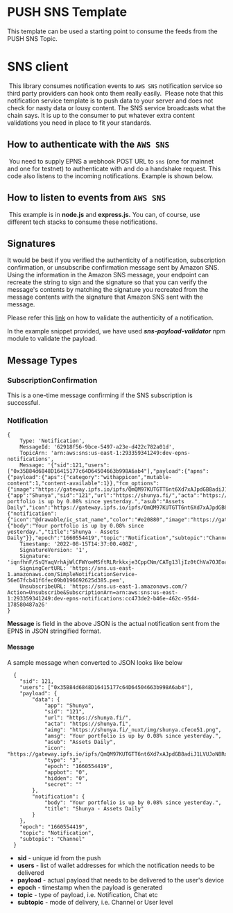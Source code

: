 
# PUSH SNS Template

This template can be used a starting point to consume the feeds from the PUSH SNS Topic.

# SNS client
​
This library consumes notification events to `AWS SNS` notification service so third party providers can hook onto them really easily.
​
Please note that this notification service template is to push data to your server and does not check for nasty data or lousy content.  The SNS service broadcasts what the chain says. It is up to the consumer to put whatever extra content validations you need in place to fit your standards.
​
## How to authenticate with the `AWS SNS` 
​
You need to supply EPNS a webhook POST URL to `sns` (one for mainnet and one for testnet) to authenticate with and do a handshake request. This code also listens to the incoming notifications. Example is shown below.
​
## How to listen to events from `AWS SNS`
​
This example is in **node.js** and **express.js.** You can, of course, use different tech stacks to consume these notifications.

   
## Signatures

It would be best if you verified the authenticity of a notification, subscription confirmation, or unsubscribe confirmation message sent by Amazon SNS. Using the information in the Amazon SNS message, your endpoint can recreate the string to sign and the signature so that you can verify the message's contents by matching the signature you recreated from the message contents with the signature that Amazon SNS sent with the message.

Please refer this [link](https://docs.aws.amazon.com/sns/latest/dg/sns-verify-signature-of-message.html) on how to validate the authenticity of a notification.

In the example snippet provided, we have used ***sns-payload-validator*** npm module to validate the payload.


## Message Types
		
### SubscriptionConfirmation

This is a one-time message confirming if the SNS subscription is successful.
			
					
 ### Notification

    {
        Type: 'Notification',
        MessageId: '62918f56-9bce-5497-a23e-d422c782a01d',
        TopicArn: 'arn:aws:sns:us-east-1:293359341249:dev-epns-notifications',
        Message: '{"sid":121,"users":["0x35B84d6848D16415177c64D64504663b998A6ab4"],"payload":{"apns":{"payload":{"aps":{"category":"withappicon","mutable-content":1,"content-available":1}},"fcm_options":{"image":"https://gateway.ipfs.io/ipfs/QmQM97KUTGTT6nt6Xd7xAJpdGB8adiJ1LVUJoN8RoFUYfx"}},"data":{"app":"Shunya","sid":"121","url":"https://shunya.fi/","acta":"https://shunya.fi","aimg":"https://shunya.fi/_nuxt/img/shunya.cfece51.png","amsg":"Your portfolio is up by 0.08% since yesterday.","asub":"Assets Daily","icon":"https://gateway.ipfs.io/ipfs/QmQM97KUTGTT6nt6Xd7xAJpdGB8adiJ1LVUJoN8RoFUYfx","type":"3","epoch":"1660554419","appbot":"0","hidden":"0","secret":""},"android":{"notification":{"icon":"@drawable/ic_stat_name","color":"#e20880","image":"https://gateway.ipfs.io/ipfs/QmQM97KUTGTT6nt6Xd7xAJpdGB8adiJ1LVUJoN8RoFUYfx","default_vibrate_timings":true}},"notification":{"body":"Your portfolio is up by 0.08% since yesterday.","title":"Shunya - Assets Daily"}},"epoch":"1660554419","topic":"Notification","subtopic":"Channel"}',
        Timestamp: '2022-08-15T14:37:00.408Z',
        SignatureVersion: '1',
        Signature: 'iqnfhnF/SsQYaqVrhAjWlCFWYoeMSftRLRrkkxje3CppCNm/CATg13ljIz0tChVa7OJEoaVI/tpUERiuhZ9wxuGmDI6ReaGORam4Yda4CC0HqfitqYG8M0AamScXgiqN9hgcGHbbitYQWWIp2vmFKC+P1j9Hq9Lz19fBlHz1/9hJwHlRfKDADqh1I15wERZZGGUu//Z+S6bnJ9k2JrektKDNRukSihSU1u07563RirE+EJ6TCxQGUY4GzuuwlOu6vj9ESsVE4mBdfxnmNLsZoVBl87KHg7/z9Uh1IJTqkdRyN5+XXg4XDE1puYr9qypfhk8abmZQIrn5obrHDe+ZBQ==',
        SigningCertURL: 'https://sns.us-east-1.amazonaws.com/SimpleNotificationService-56e67fcb41f6fec09b0196692625d385.pem',
        UnsubscribeURL: 'https://sns.us-east-1.amazonaws.com/?Action=Unsubscribe&SubscriptionArn=arn:aws:sns:us-east-1:293359341249:dev-epns-notifications:cc473de2-b46e-462c-95d4-178580487a26'
    }

**Message** is field in the above JSON is the actual notification sent from the EPNS in JSON stringified format.

#### Message

A sample message when converted to JSON looks like below

      {
	  	"sid": 121,
	  	"users": ["0x35B84d6848D16415177c64D64504663b998A6ab4"],
	  	"payload": {
	  		"data": {
	  			"app": "Shunya",
	  			"sid": "121",
	  			"url": "https://shunya.fi/",
	  			"acta": "https://shunya.fi",
	  			"aimg": "https://shunya.fi/_nuxt/img/shunya.cfece51.png",
	  			"amsg": "Your portfolio is up by 0.08% since yesterday.",
	  			"asub": "Assets Daily",
	  			"icon": "https://gateway.ipfs.io/ipfs/QmQM97KUTGTT6nt6Xd7xAJpdGB8adiJ1LVUJoN8RoFUYfx",
	  			"type": "3",
	  			"epoch": "1660554419",
	  			"appbot": "0",
	  			"hidden": "0",
	  			"secret": ""
	  		},
	  		"notification": {
	  			"body": "Your portfolio is up by 0.08% since yesterday.",
	  			"title": "Shunya - Assets Daily"
	  		}
	  	},
	  	"epoch": "1660554419",
	  	"topic": "Notification",
	  	"subtopic": "Channel"
	  }

- **sid**       - unique id from the push
- **users**     - list of wallet addresses for which the notification needs to be delivered
- **payload**   - actual payload that needs to be delivered to the user's device
- **epoch**     - timestamp when the payload is generated
- **topic**     -  type of payload, i.e. Notification, Chat etc
- **subtopic**  -  mode of delivery, i.e. Channel or User level

